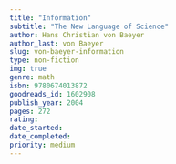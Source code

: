 ```yaml
---
title: "Information"
subtitle: "The New Language of Science"
author: Hans Christian von Baeyer
author_last: von Baeyer
slug: von-baeyer-information
type: non-fiction
img: true
genre: math
isbn: 9780674013872
goodreads_id: 1602908
publish_year: 2004
pages: 272
rating: 
date_started:
date_completed:
priority: medium
---
```

